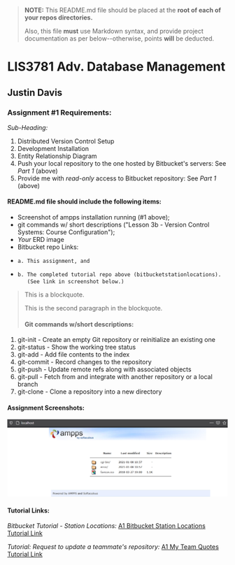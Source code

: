 > **NOTE:** This README.md file should be placed at the **root of each of your repos directories.**
>
>Also, this file **must** use Markdown syntax, and provide project documentation as per below--otherwise, points **will** be deducted.
>

# LIS3781 Adv. Database Management

## Justin Davis

### Assignment #1 Requirements:

*Sub-Heading:*

1. Distributed Version Control Setup
2. Development Installation
3. Entity Relationship Diagram
4. Push your local repository to the one hosted by Bitbucket's servers: See *Part 1* (above)
5. Provide me with *read-only* access to Bitbucket repository: See *Part 1* (above)

#### README.md file should include the following items:

* Screenshot of ampps installation running (#1 above);
* git commands w/ short descriptions ("Lesson 3b - Version Control Systems: Course Configuration");
* *Your* ERD image
* Bitbucket repo Links:
*     a. This assignment, and
*     b. The completed tutorial repo above (bitbucketstationlocations).
         (See link in screenshot below.)

> This is a blockquote.
> 
> This is the second paragraph in the blockquote.
>
> #### Git commands w/short descriptions:

1. git-init - Create an empty Git repository or reinitialize an existing one
2. git-status - Show the working tree status
3. git-add - Add file contents to the index
4. git-commit - Record changes to the repository
5. git-push - Update remote refs along with associated objects
6. git-pull - Fetch from and integrate with another repository or a local branch
7. git-clone - Clone a repository into a new directory

#### Assignment Screenshots:

![AMPPS Installation Screenshot](img/ampps_screenshot.png)

#### Tutorial Links:

*Bitbucket Tutorial - Station Locations:*
[A1 Bitbucket Station Locations Tutorial Link](https://bitbucket.org/username/bitbucketstationlocations/ "Bitbucket Station Locations")

*Tutorial: Request to update a teammate's repository:*
[A1 My Team Quotes Tutorial Link](https://bitbucket.org/username/myteamquotes/ "My Team Quotes Tutorial")
